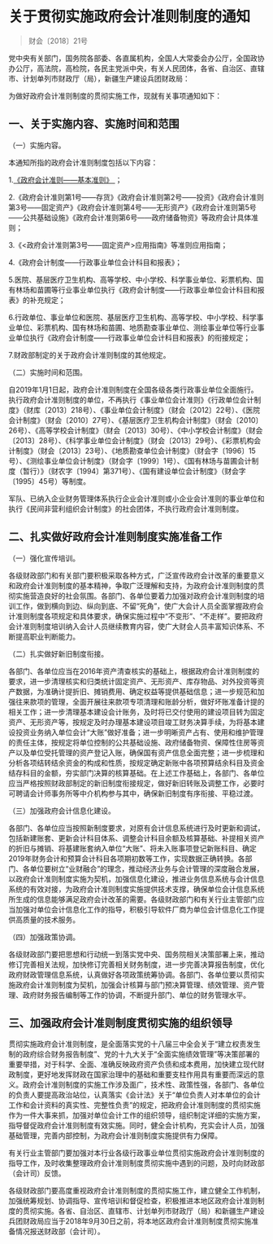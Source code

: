 # 关于贯彻实施政府会计准则制度的通知





> 财会〔2018〕21号

党中央有关部门，国务院各部委、各直属机构，全国人大常委会办公厅，全国政协办公厅，高法院，高检院，各民主党派中央，有关人民团体，各省、自治区、直辖市、计划单列市财政厅（局），新疆生产建设兵团财政局：

为做好政府会计准则制度的贯彻实施工作，现就有关事项通知如下：

##  一、关于实施内容、实施时间和范围

（一）实施内容。

本通知所指的政府会计准则制度包括以下内容：

1.[《政府会计准则——基本准则》 ](../zz/00.md) ；

2.《政府会计准则第1号——存货》《政府会计准则第2号——投资》《政府会计准则第3号——固定资产》《政府会计准则第4号——无形资产》《政府会计准则第5号——公共基础设施》《政府会计准则第6号——政府储备物资》等政府会计具体准则；

3.《<政府会计准则第3号——固定资产>应用指南》等准则应用指南；

4.《政府会计制度——行政事业单位会计科目和报表》；

5.医院、基层医疗卫生机构、高等学校、中小学校、科学事业单位、彩票机构、国有林场和苗圃等行业事业单位执行《政府会计制度——行政事业单位会计科目和报表》的补充规定；

6.行政单位、事业单位和医院、基层医疗卫生机构、高等学校、中小学校、科学事业单位、彩票机构、国有林场和苗圃、地质勘查事业单位、测绘事业单位等行业事业单位执行《政府会计制度——行政事业单位会计科目和报表》的衔接规定；

7.财政部制定的关于政府会计准则制度的其他规定。

（二）实施时间和范围。

自2019年1月1日起，政府会计准则制度在全国各级各类行政事业单位全面施行。执行政府会计准则制度的单位，不再执行《事业单位会计准则》《行政单位会计制度》（财库〔2013〕218号）、《事业单位会计制度》（财会〔2012〕22号）、《医院会计制度》（财会〔2010〕27号）、《基层医疗卫生机构会计制度》（财会〔2010〕26号）、《高等学校会计制度》（财会〔2013〕30号）、《中小学校会计制度》（财会〔2013〕28号）、《科学事业单位会计制度》（财会〔2013〕29号）、《彩票机构会计制度》（财会〔2013〕23号）、《地质勘查单位会计制度》（财会字〔1996〕15号）、《测绘事业单位会计制度》（财会字〔1999〕1号）、《国有林场与苗圃会计制度（暂行）》（财农字〔1994〕第371号）、《国有建设单位会计制度》（财会字〔1995〕45号）等制度。

军队、已纳入企业财务管理体系执行企业会计准则或小企业会计准则的事业单位和执行《民间非营利组织会计制度》的社会团体，不执行政府会计准则制度。

##  二、扎实做好政府会计准则制度实施准备工作

（一）强化宣传培训。

各级财政部门和有关部门要积极采取各种方式，广泛宣传政府会计改革的重要意义和政府会计准则制度的基本精神，争取广泛理解和支持，为政府会计准则制度的贯彻实施营造良好的社会氛围。各部门、各单位要着力加强对政府会计准则制度的培训工作，做到横向到边、纵向到底、不留“死角”，使广大会计人员全面掌握政府会计准则制度各项规定和具体要求，确保实施过程中“不变形”、“不走样”。要把政府会计准则制度培训纳入会计人员继续教育内容，使广大财会人员丰富知识体系、不断提高职业判断能力。

（二）扎实做好新旧制度衔接。

各部门、各单位应当在2016年资产清查核实的基础上，根据政府会计准则制度的要求，进一步清理核实和归类统计固定资产、无形资产、库存物品、对外投资等资产数据，为准确计提折旧、摊销费用、确定权益等提供基础信息；进一步规范和加强往来款项的管理，全面开展往来款项专项清理和账龄分析，做好坏账准备计提的相关工作；进一步清理基本建设会计账务，及时将已交付使用的建设项目转为固定资产、无形资产等，按规定及时办理基本建设项目竣工财务决算手续，为将基本建设投资业务纳入单位会计“大账”做好准备；进一步明晰资产占有、使用和维护管理的责任主体，按规定将单位控制的公共基础设施、政府储备物资、保障性住房等资产以及单位受托管理的资产登记入账，确保国有资产信息全面完整；进一步梳理和分析各项结转结余资金的构成和性质，按规定确定新账中各项预算结余科目及资金结存科目的金额，夯实部门决算的核算基础。在上述工作基础上，各部门、各单位应当严格按照财政部制定的新旧制度衔接规定，做好新旧转账及调整工作，必要时可聘请会计师事务所等中介机构参与其中，确保新旧制度有序衔接、平稳过渡。

（三）加强政府会计信息化建设。

各部门、各单位应当按照新制度要求，对原有会计信息系统进行及时更新和调试，包括新建账套、更新会计科目体系、调整会计科目余额及核算基础、补提相关资产的折旧与摊销、将基建账套纳入单位“大账”、将未入账事项登记新账科目、确定2019年财务会计和预算会计科目各项期初数等工作，实现数据正确转换。各部门、各单位要树立“业财融合”的理念，推动经济业务与会计管理的深度融合发展，以政府会计准则制度实施为契机，加强信息化建设，推进业务信息系统与会计信息系统的有效对接，为政府会计准则制度实施提供技术支撑，确保单位会计信息系统所生成的信息能够满足政府会计改革的需要。各级财政部门和有关行业主管部门应当加强对单位会计信息化工作的指导，积极引导软件厂商为单位会计信息化工作提供高质量的技术服务。

（四）加强政策协调。

各级财政部门要把思想和行动统一到落实党中央、国务院相关决策部署上来，推动修订完善相关法规，加快修订完善相关财务制度，进一步完善决算报告制度，优化政府财政管理信息系统，认真做好各项政策统筹协调。各部门、各单位要以贯彻实施政府会计准则制度为契机，加强会计核算与部门预决算管理、绩效管理、资产管理、政府财务报告编制等工作的协调，不断提升部门、单位的财务管理水平。

##  三、加强政府会计准则制度贯彻实施的组织领导

贯彻实施政府会计准则制度，是全面落实党的十八届三中全会关于“建立权责发生制的政府综合财务报告制度”、党的十九大关于“全面实施绩效管理”等决策部署的重要举措，对于科学、全面、准确反映政府资产负债和成本费用，加快建立现代财政制度，更好地发挥财政在国家治理中的基础和重要支柱作用具有重要而深远的意义。政府会计准则制度的实施工作涉及面广，技术性、政策性强，各部门、各单位的负责人要提高政治站位，认真落实《会计法》关于“单位负责人对本单位的会计工作和会计资料的真实性、完整性负责”的规定，把政府会计准则制度的贯彻实施作为一件大事来抓，加强对单位会计工作的组织领导，组织制定详细的实施方案，指导督促政府会计准则制度有效实施。同时，健全会计机构，充实会计人员，加强基础管理，完善内部控制，为政府会计准则制度实施提供有力保障。

有关行业主管部门要加强对本行业各级行政事业单位贯彻实施政府会计准则制度的指导工作，及时收集整理政府会计准则制度贯彻实施中遇到的问题，及时向财政部（会计司）反馈。

各级财政部门要高度重视政府会计准则制度的贯彻实施工作，建立健全工作机制，加强统筹规划、协调指导、宣传培训和督促检查，积极推进本地区政府会计准则制度的贯彻实施。各省、自治区、直辖市、计划单列市财政厅（局）和新疆生产建设兵团财政局应当于2018年9月30日之前，将本地区政府会计准则制度贯彻实施准备情况报送财政部（会计司）。